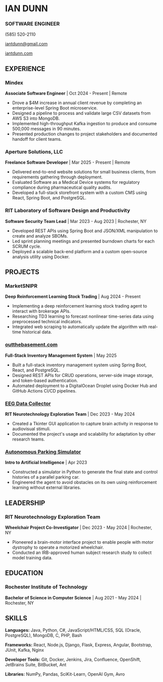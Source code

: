 # IAN DUNN

### SOFTWARE ENGINEER

(585) 520-2110

iantdunn@gmail.com

[iantdunn.com](https://iantdunn.com)

## EXPERIENCE

### Mindex
**Associate Software Engineer** | Oct 2024 - Present | Remote

- Drove a $4M increase in annual client revenue by completing an enterprise-level Spring Boot microservice.
- Designed a pipeline to process and validate large CSV datasets from AWS S3 into MongoDB.
- Implemented high-throughput Kafka ingestion to produce and consume 500,000 messages in 90 minutes.
- Presented production changes to project stakeholders and documented handoff for client teams.

### Aperture Solutions, LLC
**Freelance Software Developer** | Mar 2025 - Present | Remote

- Delivered end-to-end website solutions for small business clients, from requirements gathering through deployment.
- Evaluated Software as a Medical Device systems for regulatory compliance during pharmaceutical quality audits.
- Developed a full-stack storefront system with a custom CMS using React, Spring Boot, and PostgreSQL.

### RIT Laboratory of Software Design and Productivity
**Software Security Team Lead** | Mar 2023 - Aug 2023 | Rochester, NY

- Developed REST APIs using Spring Boot and JSON/XML manipulation to create and analyze SBOMs.
- Led sprint planning meetings and presented burndown charts for each SCRUM cycle.
- Deployed a scalable back-end platform and a custom open-source analysis utility using Docker.

## PROJECTS

### MarketSNIPR
**Deep Reinforcement Learning Stock Trading** | Aug 2024 - Present

- Implementing a deep reinforcement learning stock trading agent to interact with brokerage APIs.
- Researching TD3 learning to forecast nonlinear time-series data using preprocessed technical indicators.
- Integrated web scraping to automatically update the algorithm with real-time historical data.

### [outthebasement.com](https://outthebasement.com)
**Full-Stack Inventory Management System** | May 2025

- Built a full-stack inventory management system using Spring Boot, React, and PostgreSQL.
- Designed REST APIs for CRUD operations, server-side image storage, and token-based authentication.
- Automated deployment to a DigitalOcean Droplet using Docker Hub and GitHub Actions CI/CD pipelines.

### [EEG Data Collector](https://github.com/Neurotechnology-Exploration-Team/DataCollector)
**RIT Neurotechnology Exploration Team** | Dec 2023 - May 2024

- Created a Tkinter GUI application to capture brain activity in response to audiovisual stimuli.
- Documented the project's usage and scalability for adaptation by other research teams.

### [Autonomous Parking Simulator](https://github.com/ian1dunn/CSCI331-DubinsGA)
**Intro to Artificial Intelligence** | Apr 2023

- Constructed a simulator in Python to generate the final state and control histories of a parallel parking car.
- Engineered the agent to avoid obstacles on its own using reinforcement learning without external libraries.

## LEADERSHIP

### RIT Neurotechnology Exploration Team
**Wheelchair Project Co-Investigator** | Dec 2023 - May 2024 | Rochester, NY

- Pioneered a brain-motor interface project to enable people with motor dystrophy to operate a motorized wheelchair.
- Conducted an IRB-approved human subject research study to collect model training data.

## EDUCATION

### Rochester Institute of Technology
**Bachelor of Science in Computer Science** | Aug 2021 - May 2024 | Rochester, NY

## SKILLS

**Languages:** Java, Python, C\#, JavaScript/HTML/CSS, SQL (Oracle, PostgreSQL), MongoDB, C, PHP, Bash

**Frameworks:** React, Node.js, Django, Flask, Express, Angular, Bootstrap, JUnit, Kafka, Nginx

**Developer Tools:** Git, Docker, Jenkins, Jira, Confluence, OpenShift, JetBrains Suite, BitBucket, Ant

**Libraries:** NumPy, Pandas, SciKit-Learn, OpenAI Gym, Avro
